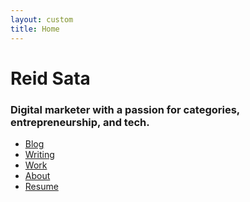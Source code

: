 ```yaml
---
layout: custom
title: Home
---
```



<div class="coverPage">
  <div class="container-fluid">
    <div class="row">
      <div class="col-sm-6">
        <div id="triangles"></div>
      </div>
      <div class="home-text col-sm-6 buffer3">
        <div class="home-headers hide">
          <h1>Reid Sata</h1>
          <h3>Digital marketer with a passion for categories, entrepreneurship, and tech.</h3>
        </div>
        <ul class="coverList buffer2">
          <a class="circle-link" href="/blog">
            <li class="circle-item hide">
              <div class="inside">Blog</div>
            </li>
          </a>
          <a class="circle-link" href="/writing">
            <li class="circle-item hide">
              <div class="inside">Writing</div>
            </li>
          </a>
          <a class="circle-link" href="/work">
            <li class="circle-item hide">
              <div class="inside">Work</div>
            </li>
          </a>
          <a class="circle-link" href="/about">
            <li class="circle-item hide">
              <div class="inside">About</div>
            </li>
          </a>          
          <a class="circle-link" href="/resume">
            <li class="circle-item hide">
              <div class="inside">Resume</div>
            </li>
          </a>
        </ul>
      </div>
    </div>
  </div>   
</div>
